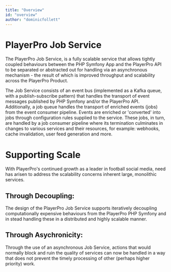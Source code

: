 ```yaml
---
title: "Overview"
id: "overview" 
author: "dominicfollett"
---
```


# PlayerPro Job Service

The PlayerPro Job Service, is a fully scalable service that allows
tightly coupled behaviours between the PHP Symfony App and the PlayerPro
API to be separated or abstracted out for handling via an asynchronous
mechanism - the result of which is improved throughput and scalability
across the PlayerPro Product.

The Job Service consists of an event bus (implemented as a Kafka queue, 
with a publish-subscribe pattern) that handles the transport of event
messages published by PHP Symfony and/or the PlayerPro API.
Additionally, a job queue handles the transport of enriched events 
(jobs) from the event consumer pipeline. Events are enriched or
'converted' into jobs through configuration rules supplied to the
service. These jobs, in turn, are handled by a job consumer pipeline
where its termination culminates in changes to various services and
their resources, for example: webhooks, cache invalidation, user feed
generation and more.


# Supporting Scale

With PlayerPro's continued growth as a leader in football social media,
need has arisen to address the scalability concerns inherent large,
monolithic services.

## Through Decoupling:

The design of the PlayerPro Job Service supports iteratively decoupling
computationally expensive behaviours from the PlayerPro PHP Symfony and
in stead handling these in a distributed and highly scalable manner.


## Through Asychronicity:

Through the use of an asynchronous Job Service, actions that would
normally block and ruin the quality of services can now be handled in a
way that does not prevent the timely processing of other (perhaps higher 
priority) work.

